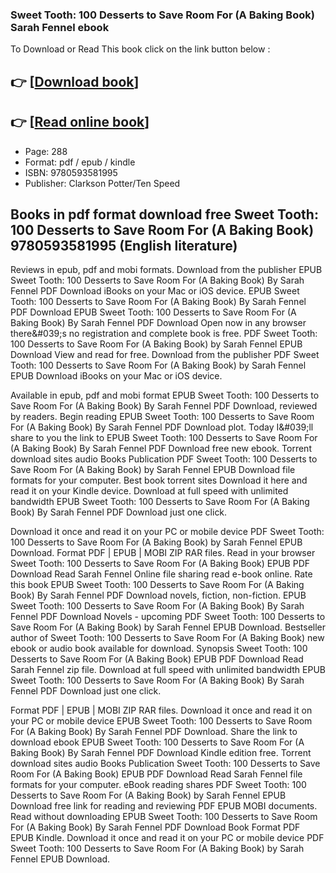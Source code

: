 ### Sweet Tooth: 100 Desserts to Save Room For (A Baking Book) Sarah Fennel ebook

To Download or Read This book click on the link button below :

## 👉  [**[Download book](http://filesbooks.info/download.php?group=book&from=github.com&id=707178&lnk=1081 "Download book")**]

## 👉  [**[Read online book](http://filesbooks.info/download.php?group=book&from=github.com&id=707178&lnk=1081 "Read online book")**]


* Page: 288
* Format: pdf / epub / kindle
* ISBN: 9780593581995
* Publisher: Clarkson Potter/Ten Speed



## Books in pdf format download free Sweet Tooth: 100 Desserts to Save Room For (A Baking Book) 9780593581995 (English literature)


Reviews in epub, pdf and mobi formats. Download from the publisher EPUB Sweet Tooth: 100 Desserts to Save Room For (A Baking Book) By Sarah Fennel PDF Download iBooks on your Mac or iOS device. EPUB Sweet Tooth: 100 Desserts to Save Room For (A Baking Book) By Sarah Fennel PDF Download EPUB Sweet Tooth: 100 Desserts to Save Room For (A Baking Book) By Sarah Fennel PDF Download Open now in any browser there&amp;#039;s no registration and complete book is free. PDF Sweet Tooth: 100 Desserts to Save Room For (A Baking Book) by Sarah Fennel EPUB Download View and read for free. Download from the publisher PDF Sweet Tooth: 100 Desserts to Save Room For (A Baking Book) by Sarah Fennel EPUB Download iBooks on your Mac or iOS device.

Available in epub, pdf and mobi format EPUB Sweet Tooth: 100 Desserts to Save Room For (A Baking Book) By Sarah Fennel PDF Download, reviewed by readers. Begin reading EPUB Sweet Tooth: 100 Desserts to Save Room For (A Baking Book) By Sarah Fennel PDF Download plot. Today I&amp;#039;ll share to you the link to EPUB Sweet Tooth: 100 Desserts to Save Room For (A Baking Book) By Sarah Fennel PDF Download free new ebook. Torrent download sites audio Books Publication PDF Sweet Tooth: 100 Desserts to Save Room For (A Baking Book) by Sarah Fennel EPUB Download file formats for your computer. Best book torrent sites Download it here and read it on your Kindle device. Download at full speed with unlimited bandwidth EPUB Sweet Tooth: 100 Desserts to Save Room For (A Baking Book) By Sarah Fennel PDF Download just one click.

Download it once and read it on your PC or mobile device PDF Sweet Tooth: 100 Desserts to Save Room For (A Baking Book) by Sarah Fennel EPUB Download. Format PDF | EPUB | MOBI ZIP RAR files. Read in your browser Sweet Tooth: 100 Desserts to Save Room For (A Baking Book) EPUB PDF Download Read Sarah Fennel Online file sharing read e-book online. Rate this book EPUB Sweet Tooth: 100 Desserts to Save Room For (A Baking Book) By Sarah Fennel PDF Download novels, fiction, non-fiction. EPUB Sweet Tooth: 100 Desserts to Save Room For (A Baking Book) By Sarah Fennel PDF Download Novels - upcoming PDF Sweet Tooth: 100 Desserts to Save Room For (A Baking Book) by Sarah Fennel EPUB Download. Bestseller author of Sweet Tooth: 100 Desserts to Save Room For (A Baking Book) new ebook or audio book available for download. Synopsis Sweet Tooth: 100 Desserts to Save Room For (A Baking Book) EPUB PDF Download Read Sarah Fennel zip file. Download at full speed with unlimited bandwidth EPUB Sweet Tooth: 100 Desserts to Save Room For (A Baking Book) By Sarah Fennel PDF Download just one click.

Format PDF | EPUB | MOBI ZIP RAR files. Download it once and read it on your PC or mobile device EPUB Sweet Tooth: 100 Desserts to Save Room For (A Baking Book) By Sarah Fennel PDF Download. Share the link to download ebook EPUB Sweet Tooth: 100 Desserts to Save Room For (A Baking Book) By Sarah Fennel PDF Download Kindle edition free. Torrent download sites audio Books Publication Sweet Tooth: 100 Desserts to Save Room For (A Baking Book) EPUB PDF Download Read Sarah Fennel file formats for your computer. eBook reading shares PDF Sweet Tooth: 100 Desserts to Save Room For (A Baking Book) by Sarah Fennel EPUB Download free link for reading and reviewing PDF EPUB MOBI documents. Read without downloading EPUB Sweet Tooth: 100 Desserts to Save Room For (A Baking Book) By Sarah Fennel PDF Download Book Format PDF EPUB Kindle. Download it once and read it on your PC or mobile device PDF Sweet Tooth: 100 Desserts to Save Room For (A Baking Book) by Sarah Fennel EPUB Download.






